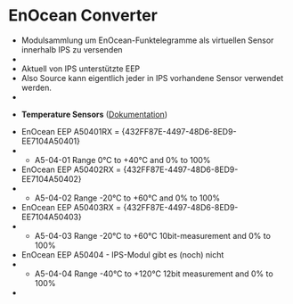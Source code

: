 # EnOcean Converter

* Modulsammlung um EnOcean-Funktelegramme als virtuellen Sensor innerhalb IPS zu versenden
* 
* Aktuell von IPS unterstützte EEP
* Also Source kann eigentlich jeder in IPS vorhandene Sensor verwendet werden.
* 
- __Temperature Sensors__ ([Dokumentation](Temperature%20Sensors))  
* EnOcean EEP A50401RX = {432FF87E-4497-48D6-8ED9-EE7104A50401}
* - A5-04-01 Range 0°C to +40°C and 0% to 100%
* EnOcean EEP A50402RX = {432FF87E-4497-48D6-8ED9-EE7104A50402}
* - A5-04-02 Range -20°C to +60°C and 0% to 100%
* EnOcean EEP A50403RX = {432FF87E-4497-48D6-8ED9-EE7104A50403}
* - A5-04-03 Range -20°C to +60°C 10bit-measurement and 0% to 100%
* EnOcean EEP A50404 - IPS-Modul gibt es (noch) nicht
* - A5-04-04 Range -40°C to +120°C 12bit measurement and 0% to 100%    
* 
